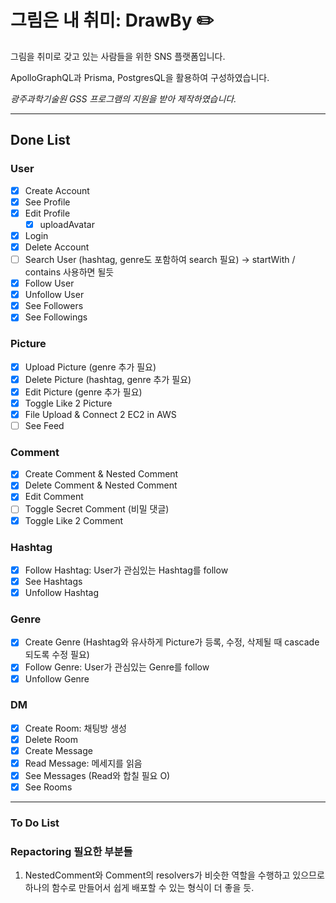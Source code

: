 # 그림은 내 취미: DrawBy ✏️

그림을 취미로 갖고 있는 사람들을 위한 SNS 플랫폼입니다.

ApolloGraphQL과 Prisma, PostgresQL을 활용하여 구성하였습니다.

_광주과학기술원 GSS 프로그램의 지원을 받아 제작하였습니다._

----------

## Done List

### User

- [x] Create Account
- [x] See Profile
- [x] Edit Profile
  - [x] uploadAvatar
- [x] Login
- [x] Delete Account
- [ ] Search User (hashtag, genre도 포함하여 search 필요) -> startWith / contains 사용하면 될듯
- [x] Follow User
- [x] Unfollow User
- [x] See Followers
- [x] See Followings

### Picture

- [x] Upload Picture (genre 추가 필요)
- [x] Delete Picture (hashtag, genre 추가 필요)
- [x] Edit Picture (genre 추가 필요)
- [x] Toggle Like 2 Picture
- [x] File Upload & Connect 2 EC2 in AWS
- [ ] See Feed

### Comment

- [x] Create Comment & Nested Comment
- [x] Delete Comment & Nested Comment
- [x] Edit Comment
- [ ] Toggle Secret Comment (비밀 댓글)
- [x] Toggle Like 2 Comment

### Hashtag

- [x] Follow Hashtag: User가 관심있는 Hashtag를 follow
- [x] See Hashtags
- [x] Unfollow Hashtag

### Genre

- [x] Create Genre (Hashtag와 유사하게 Picture가 등록, 수정, 삭제될 때 cascade 되도록 수정 필요)
- [x] Follow Genre: User가 관심있는 Genre를 follow
- [x] Unfollow Genre

### DM

- [x] Create Room: 채팅방 생성
- [x] Delete Room
- [x] Create Message
- [x] Read Message: 메세지를 읽음
- [x] See Messages (Read와 합칠 필요 O)
- [x] See Rooms

-----
### To Do List



### Repactoring 필요한 부분들

1. NestedComment와 Comment의 resolvers가 비슷한 역할을 수행하고 있으므로 하나의 함수로 만들어서 쉽게 배포할 수 있는 형식이 더 좋을 듯.

